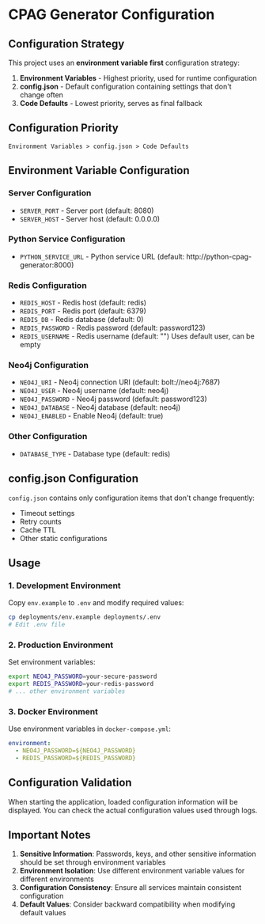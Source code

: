 # CPAG Generator Configuration

## Configuration Strategy

This project uses an **environment variable first** configuration strategy:

1. **Environment Variables** - Highest priority, used for runtime configuration
2. **config.json** - Default configuration containing settings that don't change often
3. **Code Defaults** - Lowest priority, serves as final fallback

## Configuration Priority

```
Environment Variables > config.json > Code Defaults
```

## Environment Variable Configuration

### Server Configuration
- `SERVER_PORT` - Server port (default: 8080)
- `SERVER_HOST` - Server host (default: 0.0.0.0)

### Python Service Configuration
- `PYTHON_SERVICE_URL` - Python service URL (default: http://python-cpag-generator:8000)

### Redis Configuration
- `REDIS_HOST` - Redis host (default: redis)
- `REDIS_PORT` - Redis port (default: 6379)
- `REDIS_DB` - Redis database (default: 0)
- `REDIS_PASSWORD` - Redis password (default: password123)
- `REDIS_USERNAME` - Redis username (default: "") Uses default user, can be empty

### Neo4j Configuration
- `NEO4J_URI` - Neo4j connection URI (default: bolt://neo4j:7687)
- `NEO4J_USER` - Neo4j username (default: neo4j)
- `NEO4J_PASSWORD` - Neo4j password (default: password123)
- `NEO4J_DATABASE` - Neo4j database (default: neo4j)
- `NEO4J_ENABLED` - Enable Neo4j (default: true)

### Other Configuration
- `DATABASE_TYPE` - Database type (default: redis)

## config.json Configuration

`config.json` contains only configuration items that don't change frequently:

- Timeout settings
- Retry counts
- Cache TTL
- Other static configurations

## Usage

### 1. Development Environment
Copy `env.example` to `.env` and modify required values:

```bash
cp deployments/env.example deployments/.env
# Edit .env file
```

### 2. Production Environment
Set environment variables:

```bash
export NEO4J_PASSWORD=your-secure-password
export REDIS_PASSWORD=your-redis-password
# ... other environment variables
```

### 3. Docker Environment
Use environment variables in `docker-compose.yml`:

```yaml
environment:
  - NEO4J_PASSWORD=${NEO4J_PASSWORD}
  - REDIS_PASSWORD=${REDIS_PASSWORD}
```

## Configuration Validation

When starting the application, loaded configuration information will be displayed. You can check the actual configuration values used through logs.

## Important Notes

1. **Sensitive Information**: Passwords, keys, and other sensitive information should be set through environment variables
2. **Environment Isolation**: Use different environment variable values for different environments
3. **Configuration Consistency**: Ensure all services maintain consistent configuration
4. **Default Values**: Consider backward compatibility when modifying default values 